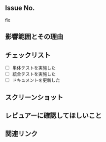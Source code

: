 ## Issue No.
<!-- 対応しているissue番号を貼る。 -->
<!-- fix <issue番号>としてください (fixは残す) -->

fix

## 影響範囲とその理由
<!-- この変更により起こり得る影響範囲とその理由を書いてください。 -->

## チェックリスト
<!-- 変更を行った際にチェックした項目にチェックを入れてください。 -->
- [ ] 単体テストを実施した
- [ ] 統合テストを実施した
- [ ] ドキュメントを更新した

## スクリーンショット
<!-- UIの変更がある場合は、Before / Afterのスクリーンショットや動作が分かるGIFなどを添付してください。 -->

## レビュアーに確認してほしいこと 
<!-- テストや事象の再現が必要な場合、レビュアーが再現できる実施手順を必ず明記してください！ -->
<!-- レビュワーに特に注目してほしいポイントや、不安な部分があれば明記してください。 -->

## 関連リンク
<!-- ソースコードに関連するファイルがあればリンクを共有 -->
